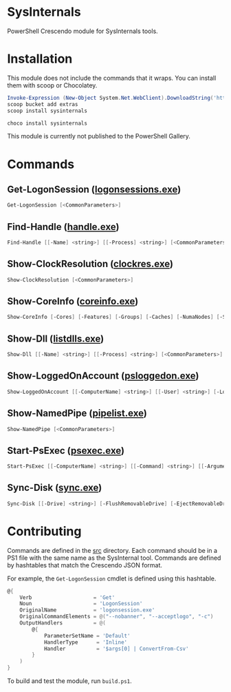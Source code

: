 # SysInternals

PowerShell Crescendo module for SysInternals tools.

# Installation 

This module does not include the commands that it wraps. You can install them with scoop or Chocolatey.

```powershell
Invoke-Expression (New-Object System.Net.WebClient).DownloadString('https://get.scoop.sh')
scoop bucket add extras
scoop install sysinternals
```

```powershell
choco install sysinternals
```

This module is currently not published to the PowerShell Gallery. 

# Commands
## Get-LogonSession ([logonsessions.exe](https://docs.microsoft.com/en-us/sysinternals/downloads/logonsessions))

```powershell
Get-LogonSession [<CommonParameters>]
```

## Find-Handle ([handle.exe](https://docs.microsoft.com/en-us/sysinternals/downloads/handle))

```powershell
Find-Handle [[-Name] <string>] [[-Process] <string>] [<CommonParameters>]
```

## Show-ClockResolution ([clockres.exe](https://docs.microsoft.com/en-us/sysinternals/downloads/clockres))

```powershell
Show-ClockResolution [<CommonParameters>]
```

## Show-CoreInfo ([coreinfo.exe](https://docs.microsoft.com/en-us/sysinternals/downloads/coreinfo))

```powershell
Show-CoreInfo [-Cores] [-Features] [-Groups] [-Caches] [-NumaNodes] [-Sockets] [-NumaAccessCost] [-Virtualization] [<CommonParameters>]
```

## Show-Dll ([listdlls.exe](https://docs.microsoft.com/en-us/sysinternals/downloads/listdlls))

```powershell
Show-Dll [[-Name] <string>] [[-Process] <string>] [<CommonParameters>]
```

## Show-LoggedOnAccount ([psloggedon.exe](https://docs.microsoft.com/en-us/sysinternals/downloads/psloggedon))

```powershell
Show-LoggedOnAccount [[-ComputerName] <string>] [[-User] <string>] [-Local] [-NoLogonTimes] [<CommonParameters>]
```

## Show-NamedPipe ([pipelist.exe](https://docs.microsoft.com/en-us/sysinternals/downloads/pipelist))

```powershell
Show-NamedPipe [<CommonParameters>]
```

## Start-PsExec ([psexec.exe](https://docs.microsoft.com/en-us/sysinternals/downloads/psexec))

```powershell
Start-PsExec [[-ComputerName] <string>] [[-Command] <string>] [[-Arguments] <string>] [-System] [<CommonParameters>]
```

## Sync-Disk ([sync.exe](https://docs.microsoft.com/en-us/sysinternals/downloads/sync))

```powershell
Sync-Disk [[-Drive] <string>] [-FlushRemovableDrive] [-EjectRemovableDrive] [<CommonParameters>]
```

# Contributing

Commands are defined in the [src](./src) directory. Each command should be in a PS1 file with the same name as the SysInternal tool. Commands are defined by hashtables that match the Crescendo JSON format. 

For example, the `Get-LogonSession` cmdlet is defined using this hashtable. 

```powershell
@{
    Verb                    = 'Get'
    Noun                    = 'LogonSession'
    OriginalName            = 'logonsession.exe'
    OriginalCommandElements = @("--nobanner", "--acceptlogo", "-c")
    OutputHandlers          = @(
        @{
            ParameterSetName = 'Default'
            HandlerType      = 'Inline'
            Handler          = '$args[0] | ConvertFrom-Csv'
        }
    )
}
```

To build and test the module, run `build.ps1`. 